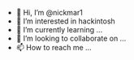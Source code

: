 - 👋 Hi, I’m @nickmar1
- 👀 I’m interested in hackintosh
- 🌱 I’m currently learning ...
- 💞️ I’m looking to collaborate on ...
- 📫 How to reach me ...

<!---
nickmar1/nickmar1 is a ✨ special ✨ repository because its `README.md` (this file) appears on your GitHub profile.
You can click the Preview link to take a look at your changes.
--->
